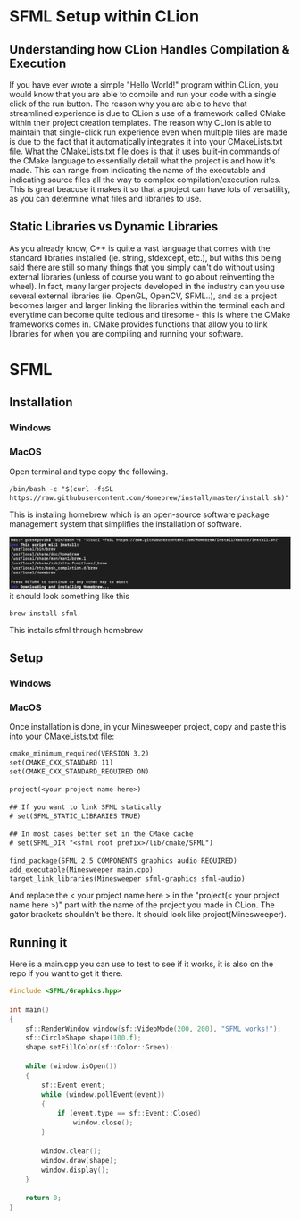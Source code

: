  # SFML Setup within CLion

## Understanding how CLion Handles Compilation & Execution

If you have ever wrote a simple "Hello World!" program within CLion, you would know that you are able to compile and run your code with a single click of the run button. The reason why you are able to have that streamlined experience is due to CLion's use of a framework called CMake within their project creation templates. The reason why CLion is able to maintain that single-click run experience even when multiple files are made is due to the fact that it automatically integrates it into your CMakeLists.txt file. What the CMakeLists.txt file does is that it uses bulit-in commands of the CMake language to essentially detail what the project is and how it's made. This can range from indicating the name of the executable and indicating source files all the way to complex compilation/execution rules. This is great beacuse it makes it so that a project can have lots of versatility, as you can determine what files and libraries to use.

## Static Libraries vs Dynamic Libraries
As you already know, C++ is quite a vast language that comes with the standard libraries installed (ie. string, stdexcept, etc.), but withs this being said there are still so many things that you simply can't do without using external libraries (unless of course you want to go about reinventing the wheel). In fact, many larger projects developed in the industry can you use several external libraries (ie. OpenGL, OpenCV, SFML..), and as a project becomes larger and larger linking the libraries within the terminal each and everytime can become quite tedious and tiresome - this is where the CMake frameworks comes in. CMake provides functions that allow you to link libraries for when you are compiling and running your software. 

# SFML




## Installation


### Windows



### MacOS
Open terminal and type copy the following.
```
/bin/bash -c "$(curl -fsSL https://raw.githubusercontent.com/Homebrew/install/master/install.sh)"
```
This is instaling homebrew which is an open-source software package management system that simplifies the installation of software.

![](images/brew.png)
it should look something like this
```
brew install sfml
```
This installs sfml through homebrew

## Setup

### Windows

### MacOS
Once installation is done, in your Minesweeper project, copy and paste this into your CMakeLists.txt file:
```
cmake_minimum_required(VERSION 3.2)
set(CMAKE_CXX_STANDARD 11)
set(CMAKE_CXX_STANDARD_REQUIRED ON)

project(<your project name here>)

## If you want to link SFML statically
# set(SFML_STATIC_LIBRARIES TRUE)

## In most cases better set in the CMake cache
# set(SFML_DIR "<sfml root prefix>/lib/cmake/SFML")

find_package(SFML 2.5 COMPONENTS graphics audio REQUIRED)
add_executable(Minesweeper main.cpp)
target_link_libraries(Minesweeper sfml-graphics sfml-audio)
```

And replace the < your project name here > in  the "project(< your project name here >)" part with the name of the project you made in CLion. The gator brackets shouldn't be there. It should look like project(Minesweeper).



## Running it
Here is a main.cpp you can use to test to see if it works, it is also on the repo if you want to get it there. 

``` c++
#include <SFML/Graphics.hpp>

int main()
{
    sf::RenderWindow window(sf::VideoMode(200, 200), "SFML works!");
    sf::CircleShape shape(100.f);
    shape.setFillColor(sf::Color::Green);

    while (window.isOpen())
    {
        sf::Event event;
        while (window.pollEvent(event))
        {
            if (event.type == sf::Event::Closed)
                window.close();
        }

        window.clear();
        window.draw(shape);
        window.display();
    }

    return 0;
}
```




